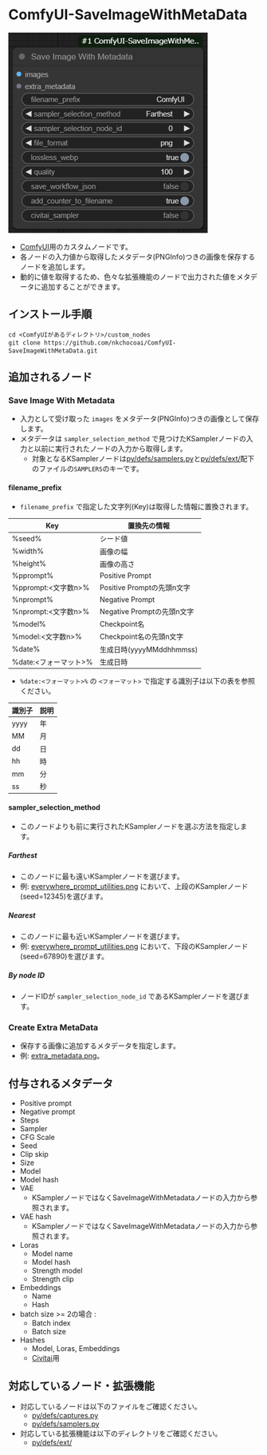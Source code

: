 # ComfyUI-SaveImageWithMetaData
![SaveImageWithMetaData Preview](img/save_image_with_metadata.png)  
- [ComfyUI](https://github.com/comfyanonymous/ComfyUI)用のカスタムノードです。
- 各ノードの入力値から取得したメタデータ(PNGInfo)つきの画像を保存するノードを追加します。
- 動的に値を取得するため、色々な拡張機能のノードで出力された値をメタデータに追加することができます。

## インストール手順
```
cd <ComfyUIがあるディレクトリ>/custom_nodes
git clone https://github.com/nkchocoai/ComfyUI-SaveImageWithMetaData.git
```

## 追加されるノード
### Save Image With Metadata
- 入力として受け取った `images` をメタデータ(PNGInfo)つきの画像として保存します。
- メタデータは `sampler_selection_method` で見つけたKSamplerノードの入力と以前に実行されたノードの入力から取得します。
  - 対象となるKSamplerノードは[py/defs/samplers.py](py/defs/samplers.py)と[py/defs/ext/](py/defs/ext/)配下のファイルの`SAMPLERS`のキーです。

#### filename_prefix
- `filename_prefix` で指定した文字列(Key)は取得した情報に置換されます。

| Key                   | 置換先の情報               |
| --------------------- | -------------------------- |
| %seed%                | シード値                   |
| %width%               | 画像の幅                   |
| %height%              | 画像の高さ                 |
| %pprompt%             | Positive Prompt            |
| %pprompt:<文字数n>%   | Positive Promptの先頭n文字 |
| %nprompt%             | Negative Prompt            |
| %nprompt:<文字数n>%   | Negative Promptの先頭n文字 |
| %model%               | Checkpoint名               |
| %model:<文字数n>%     | Checkpoint名の先頭n文字    |
| %date%                | 生成日時(yyyyMMddhhmmss)   |
| %date:<フォーマット>% | 生成日時                   |

- `%date:<フォーマット>%` の `<フォーマット>` で指定する識別子は以下の表を参照ください。

| 識別子 | 説明 |
| ------ | ---- |
| yyyy   | 年   |
| MM     | 月   |
| dd     | 日   |
| hh     | 時   |
| mm     | 分   |
| ss     | 秒   |

#### sampler_selection_method
- このノードよりも前に実行されたKSamplerノードを選ぶ方法を指定します。

##### Farthest
- このノードに最も遠いKSamplerノードを選びます。
- 例: [everywhere_prompt_utilities.png](examples/everywhere_prompt_utilities.png) において、上段のKSamplerノード(seed=12345)を選びます。

##### Nearest
- このノードに最も近いKSamplerノードを選びます。
- 例: [everywhere_prompt_utilities.png](examples/everywhere_prompt_utilities.png) において、下段のKSamplerノード(seed=67890)を選びます。

##### By node ID
- ノードIDが `sampler_selection_node_id` であるKSamplerノードを選びます。

### Create Extra MetaData
- 保存する画像に追加するメタデータを指定します。
- 例: [extra_metadata.png](examples/extra_metadata.png)。

## 付与されるメタデータ
- Positive prompt
- Negative prompt
- Steps
- Sampler
- CFG Scale
- Seed
- Clip skip
- Size
- Model
- Model hash
- VAE
  - KSamplerノードではなくSaveImageWithMetadataノードの入力から参照されます。
- VAE hash
  - KSamplerノードではなくSaveImageWithMetadataノードの入力から参照されます。
- Loras
  - Model name
  - Model hash
  - Strength model
  - Strength clip
- Embeddings
  - Name
  - Hash
- batch size >= 2の場合 : 
  - Batch index
  - Batch size
- Hashes
  - Model, Loras, Embeddings
  - [Civitai](https://civitai.com/)用

## 対応しているノード・拡張機能
- 対応しているノードは以下のファイルをご確認ください。
  - [py/defs/captures.py](py/defs/captures.py)
  - [py/defs/samplers.py](py/defs/samplers.py)
- 対応している拡張機能は以下のディレクトリをご確認ください。
  - [py/defs/ext/](py/defs/ext/)
